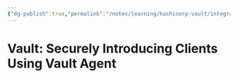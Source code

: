```yaml
---
{"dg-publish":true,"permalink":"/notes/learning/hashicorp-vault/integrating-hashicorp-vault-in-devops-workflows/03-securely-introducing-clients-using-vault-agent/","dgHomeLink":true,"dgPassFrontmatter":false}
---
```


# Vault: Securely Introducing Clients Using Vault Agent

